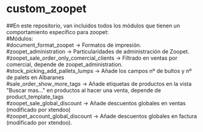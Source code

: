 # custom_zoopet
##En este repositorio, van incluidos todos los módulos que tienen un comportamiento específico para zoopet:  
#Módulos:  
#document_format_zoopet -> Formatos de impresión.  
#zoopet_administration -> Particularidades de administración de Zoopet.  
#zoopet_sale_order_only_comercial_clients -> Filtrado en ventas por comercial, depende de zoopet_administration.  
#stock_picking_add_pallets_lumps -> Añade los campos nº de bultos y nº de palets en Albaranes  
#sale_order_show_more_tags -> Añade etiquetas de productos en la vista "Buscar mas..." en productos al hacer una venta, depende de product_template_tags  
#zoopet_sale_global_discount -> Añade descuentos globales en ventas (modificado por xtendoo)  
#zoopet_account_global_discount -> Añade descuentos globales en factura (modificado por xtendoo).

